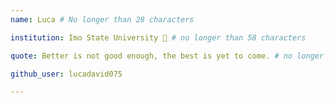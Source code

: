 ```yaml
---
name: Luca # No longer than 28 characters

institution: Imo State University 🚩 # no longer than 58 characters

quote: Better is not good enough, the best is yet to come. # no longer than 100 characters, avoid using quotes(") to guarantee the format remains the same.

github_user: lucadavid075

---
```

